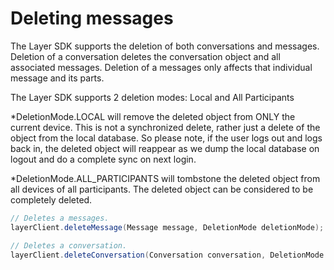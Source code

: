 # Deleting messages

The Layer SDK supports the deletion of both conversations and messages. Deletion of a conversation deletes the conversation object and all associated messages. Deletion of a messages only affects that individual message and its parts.

The Layer SDK supports 2 deletion modes: Local and All Participants

*DeletionMode.LOCAL will remove the deleted object from ONLY the current device. This is not a synchronized delete, rather just a delete of the object from the local database. So please note, if the user logs out and logs back in, the deleted object will reappear as we dump the local database on logout and do a complete sync on next login.

*DeletionMode.ALL_PARTICIPANTS will tombstone the deleted object from all devices of all participants. The deleted object can be considered to be completely deleted.

```java
// Deletes a messages.
layerClient.deleteMessage(Message message, DeletionMode deletionMode);

// Deletes a conversation.
layerClient.deleteConversation(Conversation conversation, DeletionMode deletionMode);
```
